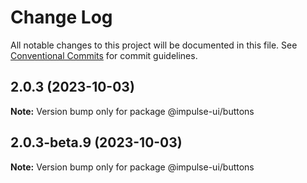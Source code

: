 # Change Log

All notable changes to this project will be documented in this file.
See [Conventional Commits](https://conventionalcommits.org) for commit guidelines.

## 2.0.3 (2023-10-03)

**Note:** Version bump only for package @impulse-ui/buttons





## 2.0.3-beta.9 (2023-10-03)

**Note:** Version bump only for package @impulse-ui/buttons
